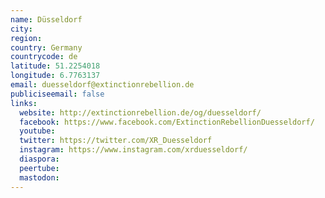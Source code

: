 ```yaml
---
name: Düsseldorf
city:
region:
country: Germany
countrycode: de
latitude: 51.2254018
longitude: 6.7763137
email: duesseldorf@extinctionrebellion.de
publiciseemail: false
links:
  website: http://extinctionrebellion.de/og/duesseldorf/
  facebook: https://www.facebook.com/ExtinctionRebellionDuesseldorf/
  youtube:
  twitter: https://twitter.com/XR_Duesseldorf
  instagram: https://www.instagram.com/xrduesseldorf/
  diaspora:
  peertube:
  mastodon:
---
```

